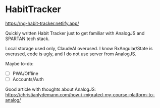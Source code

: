 # HabitTracker

https://ng-habit-tracker.netlify.app/

Quickly written Habit Tracker just to get familiar with AnalogJS and SPARTAN tech stack.

Local storage used only, ClaudeAI overused. I know RxAngular/State is overused, code is ugly, and I do not use server from AnalogJS.

Maybe to-do: <br>
- [ ] PWA/Offline
- [ ] Accounts/Auth

Good article with thoughts about AnalogJS:
https://christianlydemann.com/how-i-migrated-my-course-platform-to-analog/

